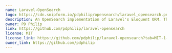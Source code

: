 ```yaml
---
name: Laravel-OpenSearch
logo: https://cdn.snipform.io/pdphilip/opensearch/laravel_opensearch.png
description: An OpenSearch implementation of Laravel's Eloquent ORM. This package extends Laravel's Eloquent model and query builder with seamless integration of OpenSearch functionalities. Designed to feel native to Laravel, this package enables you to work with Eloquent models while leveraging the powerful search and analytics capabilities of OpenSearch. Documentation:  https://opensearch.pdphilip.com/
owner: PD Philip
link: https://github.com/pdphilip/laravel-opensearch
license: MIT
license_link: https://github.com/pdphilip/laravel-opensearch?tab=MIT-1-ov-file
owner_link: https://github.com/pdphilip
---
```

